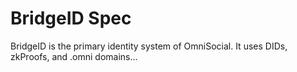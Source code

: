 # BridgeID Spec

BridgeID is the primary identity system of OmniSocial. It uses DIDs, zkProofs, and .omni domains...